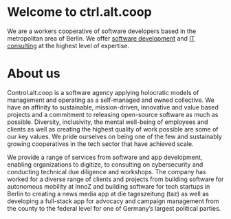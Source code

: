 # Welcome to ctrl.alt.coop

We are a workers cooperative of software developers based in the metropolitan area of Berlin. We offer [software development](https://ctrl.alt.coop/en/en/development/) and [IT consulting](https://ctrl.alt.coop/en/consulting/) at the highest level of expertise.

# About us

Control.alt.coop is a software agency applying holocratic models of management and operating as a self-managed and owned collective. We have an affinity to sustainable, mission-driven, innovative and value based projects and a commitment to releasing open-source software as much as possible. Diversity, inclusivity, the mental well-being of employees and clients as well as creating the highest quality of work possible are some of our key values. We pride ourselves on being one of the few and sustainably growing cooperatives in the tech sector that have achieved scale.

We provide a range of services from software and app development, enabling organizations to digitize, to consulting on cybersecurity and conducting technical due diligence and workshops. The company has worked for a diverse range of clients and projects from building software for autonomous mobility at InnoZ and building software for tech startups in Berlin to creating a news media app at die tageszeitung (taz) as well as developing a full-stack app for advocacy and campaign management from the county to the federal level for one of Germany’s largest political parties.
